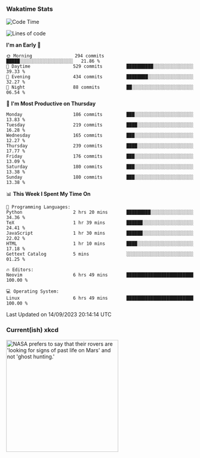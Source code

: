 ### Wakatime Stats
<!--START_SECTION:waka-->
![Code Time](http://img.shields.io/badge/Code%20Time-1%2C952%20hrs%2043%20mins-blue)

![Lines of code](https://img.shields.io/badge/From%20Hello%20World%20I%27ve%20Written-821.4%20thousand%20lines%20of%20code-blue)

**I'm an Early 🐤** 

```text
🌞 Morning                294 commits         █████░░░░░░░░░░░░░░░░░░░░   21.86 % 
🌆 Daytime                529 commits         ██████████░░░░░░░░░░░░░░░   39.33 % 
🌃 Evening                434 commits         ████████░░░░░░░░░░░░░░░░░   32.27 % 
🌙 Night                  88 commits          ██░░░░░░░░░░░░░░░░░░░░░░░   06.54 % 
```
📅 **I'm Most Productive on Thursday** 

```text
Monday                   186 commits         ███░░░░░░░░░░░░░░░░░░░░░░   13.83 % 
Tuesday                  219 commits         ████░░░░░░░░░░░░░░░░░░░░░   16.28 % 
Wednesday                165 commits         ███░░░░░░░░░░░░░░░░░░░░░░   12.27 % 
Thursday                 239 commits         ████░░░░░░░░░░░░░░░░░░░░░   17.77 % 
Friday                   176 commits         ███░░░░░░░░░░░░░░░░░░░░░░   13.09 % 
Saturday                 180 commits         ███░░░░░░░░░░░░░░░░░░░░░░   13.38 % 
Sunday                   180 commits         ███░░░░░░░░░░░░░░░░░░░░░░   13.38 % 
```


📊 **This Week I Spent My Time On** 

```text
💬 Programming Languages: 
Python                   2 hrs 20 mins       █████████░░░░░░░░░░░░░░░░   34.36 % 
TeX                      1 hr 39 mins        ██████░░░░░░░░░░░░░░░░░░░   24.41 % 
JavaScript               1 hr 30 mins        ██████░░░░░░░░░░░░░░░░░░░   22.02 % 
HTML                     1 hr 10 mins        ████░░░░░░░░░░░░░░░░░░░░░   17.18 % 
Gettext Catalog          5 mins              ░░░░░░░░░░░░░░░░░░░░░░░░░   01.25 % 

🔥 Editors: 
Neovim                   6 hrs 49 mins       █████████████████████████   100.00 % 

💻 Operating System: 
Linux                    6 hrs 49 mins       █████████████████████████   100.00 % 
```


 Last Updated on 14/09/2023 20:14:14 UTC
<!--END_SECTION:waka-->

### Current(ish) xkcd
<a id="xkcd-a" title="NASA prefers to say that their rovers are 'looking for signs of past life on Mars' and not 'ghost hunting.'" href="https://www.xkcd.com" target="_blank">
        <img align="center" id="xkcd-img" src="https://imgs.xkcd.com/comics/exoplanet_observation.png" alt="NASA prefers to say that their rovers are 'looking for signs of past life on Mars' and not 'ghost hunting.'" height=300 />
</a>

